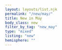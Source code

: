 ```yaml
---
layout: layouts/list.njk
permalink: "/new/may/"
title: New in May
body_class: new
filter_by_tag: "new_may"
type: "mixed"
listing: "new"
hemisphere: ""
---
```


